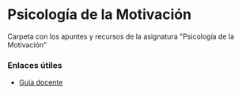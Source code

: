 # Psicología de la Motivación
Carpeta con los apuntes y recursos de la asignatura "Psicología de la Motivación"



### Enlaces útiles
- [Guía docente](http://portal.uned.es/portal/page?_pageid=93,70654783&_dad=portal&_schema=PORTAL&idAsignatura=62011089&idTitulacion=6201)
